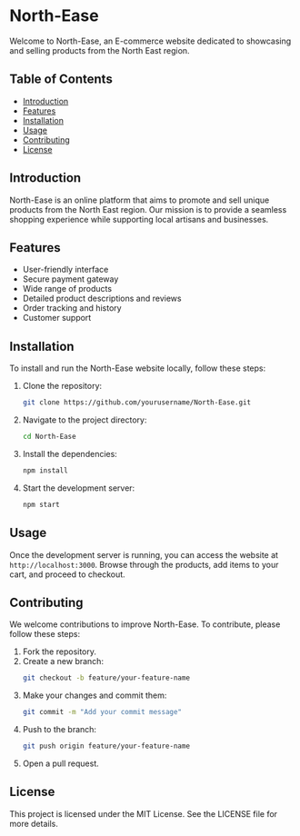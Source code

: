 # North-Ease

Welcome to North-Ease, an E-commerce website dedicated to showcasing and selling products from the North East region.

## Table of Contents
- [Introduction](#introduction)
- [Features](#features)
- [Installation](#installation)
- [Usage](#usage)
- [Contributing](#contributing)
- [License](#license)

## Introduction
North-Ease is an online platform that aims to promote and sell unique products from the North East region. Our mission is to provide a seamless shopping experience while supporting local artisans and businesses.

## Features
- User-friendly interface
- Secure payment gateway
- Wide range of products
- Detailed product descriptions and reviews
- Order tracking and history
- Customer support

## Installation
To install and run the North-Ease website locally, follow these steps:

1. Clone the repository:
    ```bash
    git clone https://github.com/yourusername/North-Ease.git
    ```
2. Navigate to the project directory:
    ```bash
    cd North-Ease
    ```
3. Install the dependencies:
    ```bash
    npm install
    ```
4. Start the development server:
    ```bash
    npm start
    ```

## Usage
Once the development server is running, you can access the website at `http://localhost:3000`. Browse through the products, add items to your cart, and proceed to checkout.

## Contributing
We welcome contributions to improve North-Ease. To contribute, please follow these steps:

1. Fork the repository.
2. Create a new branch:
    ```bash
    git checkout -b feature/your-feature-name
    ```
3. Make your changes and commit them:
    ```bash
    git commit -m "Add your commit message"
    ```
4. Push to the branch:
    ```bash
    git push origin feature/your-feature-name
    ```
5. Open a pull request.

## License
This project is licensed under the MIT License. See the LICENSE file for more details.